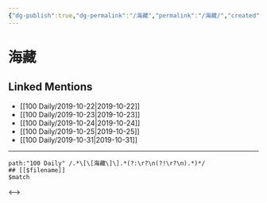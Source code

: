 ```yaml
---
{"dg-publish":true,"dg-permalink":"/海藏","permalink":"/海藏/","created":"2023-03-29T20:27:02.622+08:00","updated":"2023-03-29T20:27:03.046+08:00"}
---
```


# 海藏

## Linked Mentions
- [[100 Daily/2019-10-22\|2019-10-22]]
- [[100 Daily/2019-10-23\|2019-10-23]]
- [[100 Daily/2019-10-24\|2019-10-24]]
- [[100 Daily/2019-10-25\|2019-10-25]]
- [[100 Daily/2019-10-31\|2019-10-31]]


---

```expander
path:"100 Daily" /.*\[\[海藏\]\].*(?:\r?\n(?!\r?\n).*)*/
## [[$filename]]
$match
```

<-->